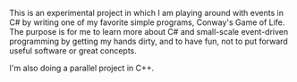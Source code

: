 This is an experimental project in which I am playing around with events in C#
by writing one of my favorite simple programs, Conway's Game of Life. The
purpose is for me to learn more about C# and small-scale event-driven
programming by getting my hands dirty, and to have fun, not to put forward
useful software or great concepts.

I'm also doing a parallel project in C++.
